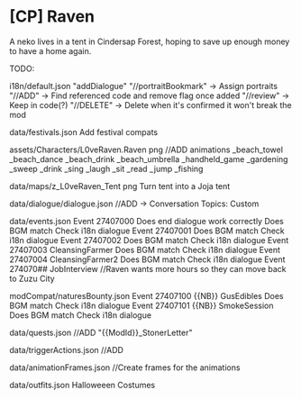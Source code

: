 # [CP] Raven
A neko lives in a tent in Cindersap Forest, hoping to save up enough money to have a home again.

TODO:

i18n/default.json
    "addDialogue"
    "//portraitBookmark" -> Assign portraits
    "//ADD" -> Find referenced code and remove flag once added
    "//review" -> Keep in code(?)
    "//DELETE" -> Delete when it's confirmed it won't break the mod

data/festivals.json
    Add festival compats

assets/Characters/L0veRaven.Raven png
    //ADD animations
        _beach_towel
        _beach_dance
        _beach_drink
        _beach_umbrella
        _handheld_game
        _gardening
        _sweep
        _drink
        _sing
        _laugh
        _sit
        _read
        _jump
        _fishing

data/maps/z_L0veRaven_Tent png
    Turn tent into a Joja tent

data/dialogue/dialogue.json
    //ADD -> Conversation Topics: Custom

data/events.json
    Event 27407000
        Does end dialogue work correctly
        Does BGM match
        Check i18n dialogue
    Event 27407001
        Does BGM match
        Check i18n dialogue
    Event 27407002
        Does BGM match
        Check i18n dialogue
    Event 27407003 CleansingFarmer
        Does BGM match
        Check i18n dialogue
    Event 27407004 CleansingFarmer2
        Does BGM match
        Check i18n dialogue
    Event 274070## JobInterview
        //Raven wants more hours so they can move back to Zuzu City

modCompat/naturesBounty.json
    Event 27407100 {{NB}} GusEdibles
        Does BGM match
        Check i18n dialogue
    Event 27407101 {{NB}} SmokeSession
        Does BGM match
        Check i18n dialogue

data/quests.json
    //ADD
        "{{ModId}}_StonerLetter"

data/triggerActions.json
    //ADD

data/animationFrames.json
    //Create frames for the animations

data/outfits.json
    Halloweeen Costumes